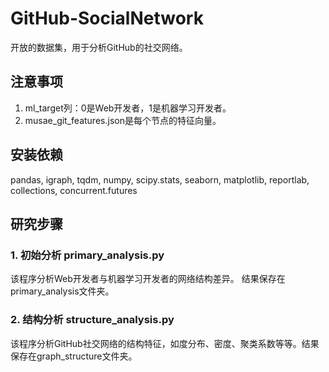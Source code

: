 # GitHub-SocialNetwork
开放的数据集，用于分析GitHub的社交网络。

## 注意事项
1. ml_target列：0是Web开发者，1是机器学习开发者。
2. musae_git_features.json是每个节点的特征向量。

## 安装依赖
pandas, igraph, tqdm, numpy, scipy.stats, seaborn, matplotlib, reportlab, collections, concurrent.futures

## 研究步骤
### 1. 初始分析 primary_analysis.py
该程序分析Web开发者与机器学习开发者的网络结构差异。
结果保存在primary_analysis文件夹。

### 2. 结构分析 structure_analysis.py
该程序分析GitHub社交网络的结构特征，如度分布、密度、聚类系数等等。结果保存在graph_structure文件夹。
